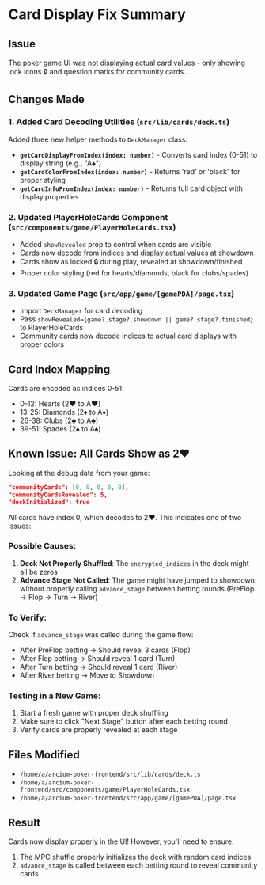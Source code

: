 # Card Display Fix Summary

## Issue
The poker game UI was not displaying actual card values - only showing lock icons 🔒 and question marks for community cards.

## Changes Made

### 1. Added Card Decoding Utilities (`src/lib/cards/deck.ts`)
Added three new helper methods to `DeckManager` class:

- **`getCardDisplayFromIndex(index: number)`** - Converts card index (0-51) to display string (e.g., "A♠")
- **`getCardColorFromIndex(index: number)`** - Returns 'red' or 'black' for proper styling
- **`getCardInfoFromIndex(index: number)`** - Returns full card object with display properties

### 2. Updated PlayerHoleCards Component (`src/components/game/PlayerHoleCards.tsx`)
- Added `showRevealed` prop to control when cards are visible
- Cards now decode from indices and display actual values at showdown
- Cards show as locked 🔒 during play, revealed at showdown/finished
- Proper color styling (red for hearts/diamonds, black for clubs/spades)

### 3. Updated Game Page (`src/app/game/[gamePDA]/page.tsx`)
- Import `DeckManager` for card decoding
- Pass `showRevealed={game?.stage?.showdown || game?.stage?.finished}` to PlayerHoleCards
- Community cards now decode indices to actual card displays with proper colors

## Card Index Mapping
Cards are encoded as indices 0-51:
- 0-12: Hearts (2♥ to A♥)
- 13-25: Diamonds (2♦ to A♦)
- 26-38: Clubs (2♣ to A♣)
- 39-51: Spades (2♠ to A♠)

## Known Issue: All Cards Show as 2♥

Looking at the debug data from your game:
```json
"communityCards": [0, 0, 0, 0, 0],
"communityCardsRevealed": 5,
"deckInitialized": true
```

All cards have index 0, which decodes to 2♥. This indicates one of two issues:

### Possible Causes:
1. **Deck Not Properly Shuffled**: The `encrypted_indices` in the deck might all be zeros
2. **Advance Stage Not Called**: The game might have jumped to showdown without properly calling `advance_stage` between betting rounds (PreFlop → Flop → Turn → River)

### To Verify:
Check if `advance_stage` was called during the game flow:
- After PreFlop betting → Should reveal 3 cards (Flop)
- After Flop betting → Should reveal 1 card (Turn)  
- After Turn betting → Should reveal 1 card (River)
- After River betting → Move to Showdown

### Testing in a New Game:
1. Start a fresh game with proper deck shuffling
2. Make sure to click "Next Stage" button after each betting round
3. Verify cards are properly revealed at each stage

## Files Modified
- `/home/a/arcium-poker-frontend/src/lib/cards/deck.ts`
- `/home/a/arcium-poker-frontend/src/components/game/PlayerHoleCards.tsx`
- `/home/a/arcium-poker-frontend/src/app/game/[gamePDA]/page.tsx`

## Result
Cards now display properly in the UI! However, you'll need to ensure:
1. The MPC shuffle properly initializes the deck with random card indices
2. `advance_stage` is called between each betting round to reveal community cards
